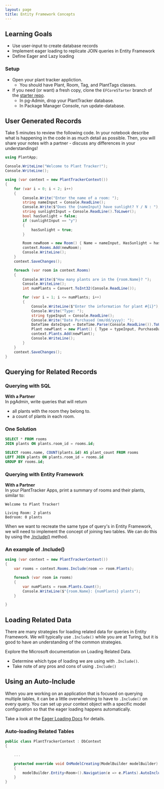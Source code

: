 ```yaml
---
layout: page
title: Entity Framework Concepts
---
```


## Learning Goals
* Use user-input to create database records
* Implement eager loading to replicate JOIN queries in Entity Framework
* Define Eager and Lazy loading

### Setup
* Open your plant tracker appliction.
    * You should have Plant, Room, Tag, and PlantTags classes.
* If you need (or want) a fresh copy, clone the `EFCoreSTarter` branch of the [starter repo](https://github.com/turingschool-examples/PlantAppStarter).
    * In pg-Admin, drop your PlantTracker database.
    * In Package Manager Console, run update-database.

## User Generated Records
<section class='call-to-action' markdown='1'>

Take 5 minutes to review the following code.  In your notebook describe what is happening in the code in as much detail as possible.  Then, you will share your notes with a partner - discuss any differences in your understandings!

```c#
using PlantApp;

Console.WriteLine("Welcome to Plant Tracker!");
Console.WriteLine();

using (var context = new PlantTrackerContext())
{
    for (var i = 0; i < 2; i++)
    {
        Console.Write("Enter the name of a room: ");
        string nameInput = Console.ReadLine();
        Console.Write($"Does the {nameInput} have sunlight? Y / N : ");
        string sunlightInput = Console.ReadLine().ToLower();
        bool hasSunlight = false;
        if (sunlightInput == "y")
        {
            hasSunlight = true;
        }

        Room newRoom = new Room() { Name = nameInput, HasSunlight = hasSunlight };
        context.Rooms.Add(newRoom);
        Console.WriteLine();
    }
    context.SaveChanges();

    foreach (var room in context.Rooms)
    {
        Console.Write($"How many plants are in the {room.Name}? ");
        Console.WriteLine();
        int numPlants = Convert.ToInt32(Console.ReadLine());

        for (var i = 1; i <= numPlants; i++)
        {
            Console.WriteLine($"Enter the information for plant #{i}");
            Console.Write("Type: ");
            string typeInput = Console.ReadLine();
            Console.Write("Date Purchased (mm/dd/yyyy): ");
            DateTime dateInput = DateTime.Parse(Console.ReadLine()).ToUniversalTime();
            Plant newPlant = new Plant() { Type = typeInput, PurchaseDate = dateInput, Room = room };
            context.Plants.Add(newPlant);
            Console.WriteLine();
        }
    }
    context.SaveChanges();
}
```

</section>

## Querying for Related Records

### Querying with SQL

<section class='call-to-action' markdown='1'>

**With a Partner**  
In pgAdmin, write queries that will return
* all plants with the room they belong to.
* a count of plants in each room.

</section>

<section class='answer' markdown='1'>

### One Solution
```sql
SELECT * FROM rooms
JOIN plants ON plants.room_id = rooms.id;

SELECT rooms.name, COUNT(plants.id) AS plant_count FROM rooms
LEFT JOIN plants ON plants.room_id = rooms.id
GROUP BY rooms.id;
```

</section>

### Querying with Entity Framework

<section class='call-to-action' markdown='1'>

**With a Partner**  
In your PlantTracker Apps, print a summary of rooms and their plants, similar to:  

```
Welcome to Plant Tracker!

Living Room: 2 plants
Bedroom: 0 plants
```

</section>

When we want to recreate the same type of query's in Entity Framework, we will need to implement the concept of joining two tables. We can do this by using the [.Include()](https://learn.microsoft.com/en-us/ef/core/querying/related-data/eager) method.

<section class='answer' markdown='1'>

### An example of .Include()
```c#
using (var context = new PlantTrackerContext())
{
    var rooms = context.Rooms.Include(room => room.Plants);

    foreach (var room in rooms)
    {
        var numPlants = room.Plants.Count();
        Console.WriteLine($"{room.Name}: {numPlants} plants");
    }

}
```

</section>


## Loading Related Data

There are many strategies for loading related data for queries in Entity Framework.  We will typically use `.Include()` while you are at Turing, but it is good to have an understanding of the common strategies.  

<section class='call-to-action' markdown='1'>

Explore the Microsoft documentation on Loading Related Data.  
* Determine which type of loading we are using with `.Include()`.
* Take note of any pros and cons of using `.Include()`

</section>

## Using an Auto-Include

When you are working on an application that is focused on querying multiple tables, it can be a little overwhelming to have to `.Include()` on every query.  You can set up your context object with a specific model configuration so that the eager loading happens automatically.

Take a look at the [Eager Loading Docs](https://learn.microsoft.com/en-us/ef/core/querying/related-data/eager#model-configuration-for-auto-including-navigations) for details.

<section class='answer' markdown='1'>

### Auto-loading Related Tables
```c#
public class PlantTrackerContext : DbContext
{

    ...

    protected override void OnModelCreating(ModelBuilder modelBuilder)
    {
        modelBuilder.Entity<Room>().Navigation(e => e.Plants).AutoInclude();
    }
}
```

</section>


